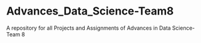 # Advances_Data_Science-Team8
A repository for all Projects and Assignments of Advances in Data Science-Team 8
